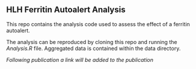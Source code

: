 ## HLH Ferritin Autoalert Analysis

This repo contains the analysis code used to assess the effect of a ferritin autoalert. 

The analysis can be reproduced by cloning this repo and running the _Analysis.R_ file. Aggregated data is contained within the data directory.

_Following publication a link will be added to the publication_
